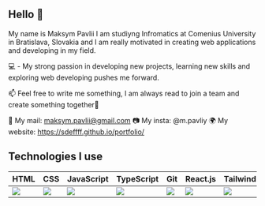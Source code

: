 ## Hello 👋
My name is Maksym Pavlii I am studiyng Infromatics at Comenius University in Bratislava, Slovakia and I am really motivated in creating web applications and developing in my field.

💻 - My strong passion in developing new projects, learning new skills and exploring web developing pushes me forward.


📫 Feel free to write me something, I am always read to join a team and create something together🙌

📧 My mail: maksym.pavlii@gmail.com
📷 My insta: @m.pavliy
🌍 My website: https://sdeffff.github.io/portfolio/


## Technologies I use
HTML | CSS | JavaScript | TypeScript | Git | React.js | Tailwind 
---- | --- | ---------- | ---------- | --- | -------- | --------
<img src="https://img.icons8.com/?size=100&id=20909&format=png&color=000000"/> | <img src="https://img.icons8.com/?size=100&id=21278&format=png&color=000000"/> | <img src="https://img.icons8.com/?size=100&id=PXTY4q2Sq2lG&format=png&color=000000"/> | <img src="https://img.icons8.com/?size=100&id=uJM6fQYqDaZK&format=png&color=000000"/> | <img src="https://img.icons8.com/?size=100&id=20906&format=png&color=000000"/> | <img src="https://img.icons8.com/?size=100&id=wPohyHO_qO1a&format=png&color=000000"/> | <img src="https://img.icons8.com/?size=100&id=4PiNHtUJVbLs&format=png&color=000000"/> 
